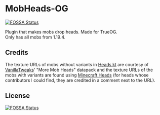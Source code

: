# MobHeads-OG
[![FOSSA Status](https://app.fossa.com/api/projects/git%2Bgithub.com%2FSKBotNL%2FMobHeads-OG.svg?type=shield)](https://app.fossa.com/projects/git%2Bgithub.com%2FSKBotNL%2FMobHeads-OG?ref=badge_shield)

Plugin that makes mobs drop heads. Made for TrueOG.\
Only has all mobs from 1.19.4.

## Credits
The texture URLs of mobs without variants in [Heads.kt](src/main/kotlin/net/trueog/mobHeadsOG/Heads.kt) are courtesy of [VanillaTweaks](https://www.vanillatweaks.net/)' "More Mob Heads" datapack and the texture URLs of the mobs with variants are found using [Minecraft Heads](https://minecraft-heads.com) (for heads whose contributors I could find, they are credited in a comment next to the URL).

## License
[![FOSSA Status](https://app.fossa.com/api/projects/git%2Bgithub.com%2FSKBotNL%2FMobHeads-OG.svg?type=large)](https://app.fossa.com/projects/git%2Bgithub.com%2FSKBotNL%2FMobHeads-OG?ref=badge_large)